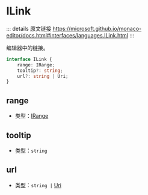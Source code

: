 # ILink

<backTop />
        
::: details 原文链接
https://microsoft.github.io/monaco-editor/docs.html#interfaces/languages.ILink.html
:::

编辑器中的链接。

```ts
interface ILink {
    range: IRange;
    tooltip?: string;
    url?: string | Uri;
}
```

## range
- 类型：[IRange](/api/IRange.md)
## tooltip
- 类型：`string`
## url
- 类型：`string |` [Uri](/api/Uri.md)